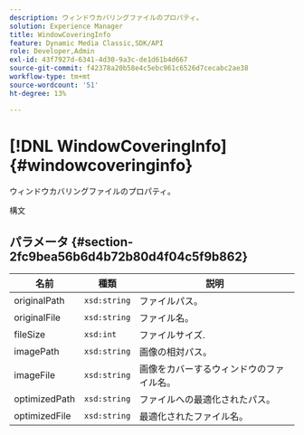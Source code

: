 ```yaml
---
description: ウィンドウカバリングファイルのプロパティ。
solution: Experience Manager
title: WindowCoveringInfo
feature: Dynamic Media Classic,SDK/API
role: Developer,Admin
exl-id: 43f7927d-6341-4d30-9a3c-de1d61b4d667
source-git-commit: f42378a20b58e4c5ebc961c6526d7cecabc2ae38
workflow-type: tm+mt
source-wordcount: '51'
ht-degree: 13%

---
```


# [!DNL WindowCoveringInfo]{#windowcoveringinfo}

ウィンドウカバリングファイルのプロパティ。

構文

## パラメータ {#section-2fc9bea56b6d4b72b80d4f04c5f9b862}

| 名前 | 種類 | 説明 |
|---|---|---|
| originalPath | `xsd:string` | ファイルパス。 |
| originalFile | `xsd:string` | ファイル名。 |
| fileSize | `xsd:int` | ファイルサイズ. |
| imagePath | `xsd:string` | 画像の相対パス。 |
| imageFile | `xsd:string` | 画像をカバーするウィンドウのファイル名。 |
| optimizedPath | `xsd:string` | ファイルへの最適化されたパス。 |
| optimizedFile | `xsd:string` | 最適化されたファイル名。 |

